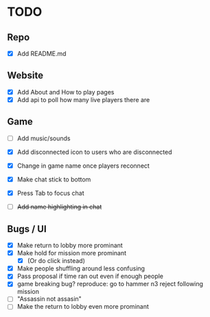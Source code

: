 # TODO

## Repo

- [x] Add README.md

## Website

- [x] Add About and How to play pages
- [x] Add api to poll how many live players there are

## Game

- [ ] Add music/sounds

- [x] Add disconnected icon to users who are disconnected
- [x] Change in game name once players reconnect
- [x] Make chat stick to bottom
- [x] Press Tab to focus chat
- [ ] ~~Add name highlighting in chat~~

## Bugs / UI

- [x] Make return to lobby more prominant
- [x] Make hold for mission more prominant
  - [x] (Or do click instead)
- [x] Make people shuffling around less confusing
- [x] Pass proposal if time ran out even if enough people
- [x] game breaking bug? reproduce:
      go to hammer n3
      reject following mission
- [ ] "Assassin not assasin"
- [ ] Make the return to lobby even more prominant
